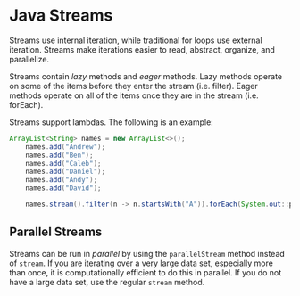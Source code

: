 # Java Streams

Streams use internal iteration, while traditional for loops use external iteration. Streams make iterations easier to read, abstract, organize, and parallelize.

Streams contain _lazy_ methods and _eager_ methods. Lazy methods operate on some of the items before they enter the stream (i.e. filter). Eager methods operate on all of the items once they are in the stream (i.e. forEach).

Streams support lambdas. The following is an example:

```java
ArrayList<String> names = new ArrayList<>();
    names.add("Andrew");
    names.add("Ben");
    names.add("Caleb");
    names.add("Daniel");
    names.add("Andy");
    names.add("David");

    names.stream().filter(n -> n.startsWith("A")).forEach(System.out::println);
```

## Parallel Streams

Streams can be run in _parallel_ by using the `parallelStream` method instead of `stream`. If you are iterating over a very large data set, especially more than once, it is computationally efficient to do this in parallel. If you do not have a large data set, use the regular `stream` method.
